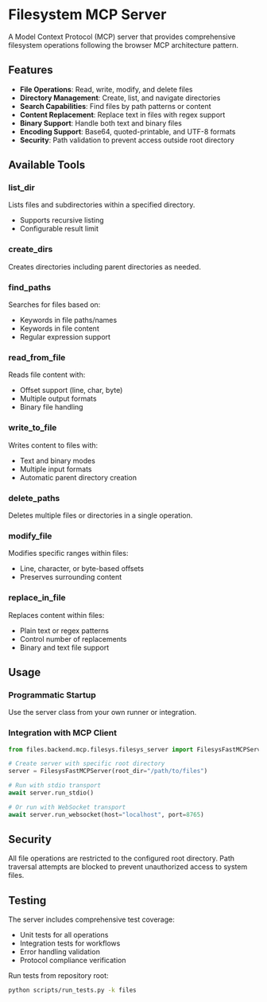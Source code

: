 # Filesystem MCP Server

A Model Context Protocol (MCP) server that provides comprehensive filesystem operations following the browser MCP architecture pattern.

## Features

- **File Operations**: Read, write, modify, and delete files
- **Directory Management**: Create, list, and navigate directories
- **Search Capabilities**: Find files by path patterns or content
- **Content Replacement**: Replace text in files with regex support
- **Binary Support**: Handle both text and binary files
- **Encoding Support**: Base64, quoted-printable, and UTF-8 formats
- **Security**: Path validation to prevent access outside root directory

## Available Tools

### list_dir
Lists files and subdirectories within a specified directory.
- Supports recursive listing
- Configurable result limit

### create_dirs
Creates directories including parent directories as needed.

### find_paths
Searches for files based on:
- Keywords in file paths/names
- Keywords in file content
- Regular expression support

### read_from_file
Reads file content with:
- Offset support (line, char, byte)
- Multiple output formats
- Binary file handling

### write_to_file
Writes content to files with:
- Text and binary modes
- Multiple input formats
- Automatic parent directory creation

### delete_paths
Deletes multiple files or directories in a single operation.

### modify_file
Modifies specific ranges within files:
- Line, character, or byte-based offsets
- Preserves surrounding content

### replace_in_file
Replaces content within files:
- Plain text or regex patterns
- Control number of replacements
- Binary and text file support

## Usage

### Programmatic Startup
Use the server class from your own runner or integration.

### Integration with MCP Client

```python
from files.backend.mcp.filesys.filesys_server import FilesysFastMCPServer

# Create server with specific root directory
server = FilesysFastMCPServer(root_dir="/path/to/files")

# Run with stdio transport
await server.run_stdio()

# Or run with WebSocket transport
await server.run_websocket(host="localhost", port=8765)
```

## Security

All file operations are restricted to the configured root directory. Path traversal attempts are blocked to prevent unauthorized access to system files.

## Testing

The server includes comprehensive test coverage:
- Unit tests for all operations
- Integration tests for workflows
- Error handling validation
- Protocol compliance verification

Run tests from repository root:
```bash
python scripts/run_tests.py -k files
```
